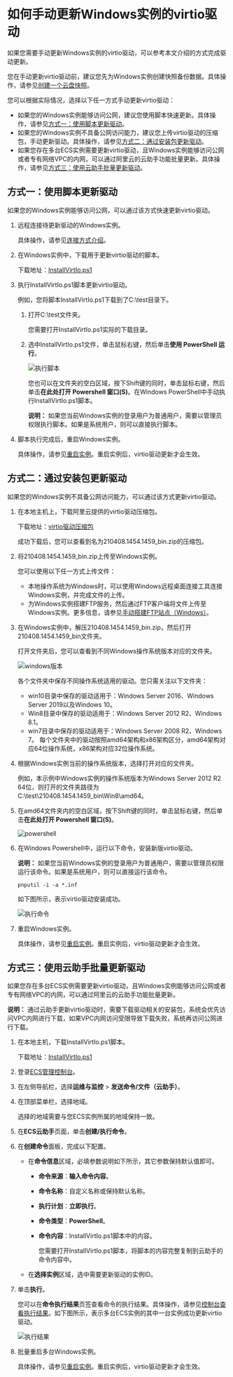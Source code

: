 # 如何手动更新Windows实例的virtio驱动

如果您需要手动更新Windows实例的virtio驱动，可以参考本文介绍的方式完成驱动更新。

您在手动更新virtio驱动前，建议您先为Windows实例创建快照备份数据。具体操作，请参见[创建一个云盘快照](/intl.zh-CN/快照/使用快照/创建一个云盘快照.md)。

您可以根据实际情况，选择以下任一方式手动更新virtio驱动：

-   如果您的Windows实例能够访问公网，建议您使用脚本快速更新。具体操作，请参见[方式一：使用脚本更新驱动](#section_dxx_gk9_ro8)。
-   如果您的Windows实例不具备公网访问能力，建议您上传virtio驱动的压缩包，手动更新驱动。具体操作，请参见[方式二：通过安装包更新驱动](#section_1kb_hov_812)。
-   如果您存在多台ECS实例需要更新virtio驱动，且Windows实例能够访问公网或者专有网络VPC的内网，可以通过阿里云的云助手功能批量更新。具体操作，请参见[方式三：使用云助手批量更新驱动](#section_u8c_blo_x3v)。

## 方式一：使用脚本更新驱动

如果您的Windows实例能够访问公网，可以通过该方式快速更新virtio驱动。

1.  远程连接待更新驱动的Windows实例。

    具体操作，请参见[连接方式介绍](/intl.zh-CN/实例/连接实例/连接方式概述.md)。

2.  在Windows实例中，下载用于更新virtio驱动的脚本。

    下载地址：[InstallVirtIo.ps1](https://windows-driver-cn-beijing.oss-cn-beijing.aliyuncs.com/virtio/InstallVirtIo.ps1)

3.  执行InstallVirtIo.ps1脚本更新virtio驱动。

    例如，您将脚本InstallVirtIo.ps1下载到了C:\\test目录下。

    1.  打开C:\\test文件夹。

        您需要打开InstallVirtIo.ps1实际的下载目录。

    2.  选中InstallVirtIo.ps1文件，单击鼠标右键，然后单击**使用 PowerShell 运行**。

        ![执行脚本](https://static-aliyun-doc.oss-accelerate.aliyuncs.com/assets/img/zh-CN/6902421261/p274473.png)

        您也可以在文件夹的空白区域，按下Shift键的同时，单击鼠标右键，然后单击**在此处打开 Powershell 窗口\(S\)**。在Windows PowerShell中手动执行InstallVirtIo.ps1脚本。

        **说明：** 如果您当前Windows实例的登录用户为普通用户，需要以管理员权限执行脚本。如果是系统用户，则可以直接执行脚本。

4.  脚本执行完成后，重启Windows实例。

    具体操作，请参见[重启实例](/intl.zh-CN/实例/管理实例状态/重启实例.md)。重启实例后，virtio驱动更新才会生效。


## 方式二：通过安装包更新驱动

如果您的Windows实例不具备公网访问能力，可以通过该方式更新virtio驱动。

1.  在本地主机上，下载阿里云提供的virtio驱动压缩包。

    下载地址：[virtio驱动压缩包](https://windows-driver-cn-beijing.oss-cn-beijing.aliyuncs.com/virtio/210408.1454.1459_bin.zip)

    成功下载后，您可以查看到名为210408.1454.1459\_bin.zip的压缩包。

2.  将210408.1454.1459\_bin.zip上传至Windows实例。

    您可以使用以下任一方式上传文件：

    -   本地操作系统为Windows时，可以使用Windows远程桌面连接工具连接Windows实例，并完成文件的上传。
    -   为Windows实例搭建FTP服务，然后通过FTP客户端将文件上传至Windows实例。更多信息，请参见[手动搭建FTP站点（Windows）](/intl.zh-CN/建站教程/搭建应用/搭建FTP站点/手动搭建FTP站点（Windows）.md)。
3.  在Windows实例中，解压210408.1454.1459\_bin.zip，然后打开210408.1454.1459\_bin文件夹。

    打开文件夹后，您可以查看到不同Windows操作系统版本对应的文件夹。

    ![windows版本](https://static-aliyun-doc.oss-accelerate.aliyuncs.com/assets/img/zh-CN/6902421261/p274528.png)

    各个文件夹中保存不同操作系统适用的驱动。您只需关注以下文件夹：

    -   win10目录中保存的驱动适用于：Windows Server 2016、Windows Server 2019以及Windows 10。
    -   Win8目录中保存的驱动适用于：Windows Server 2012 R2、Windows 8.1。
    -   win7目录中保存的驱动适用于：Windows Server 2008 R2、Windows 7。
    每个文件夹中的驱动按照amd64架构和x86架构区分，amd64架构对应64位操作系统，x86架构对应32位操作系统。

4.  根据Windows实例当前的操作系统版本，选择打开对应的文件夹。

    例如，本示例中Windows实例的操作系统版本为Windows Server 2012 R2 64位，则打开的文件夹路径为C:\\test\\210408.1454.1459\_bin\\Win8\\amd64。

5.  在amd64文件夹内的空白区域，按下Shift键的同时，单击鼠标右键，然后单击**在此处打开 Powershell 窗口\(S\)**。

    ![powershell](https://static-aliyun-doc.oss-accelerate.aliyuncs.com/assets/img/zh-CN/6902421261/p274577.png)

6.  在Windows Powershell中，运行以下命令，安装新版virtio驱动。

    **说明：** 如果您当前Windows实例的登录用户为普通用户，需要以管理员权限运行该命令。如果是系统用户，则可以直接运行该命令。

    ```
    pnputil -i -a *.inf
    ```

    如下图所示，表示virtio驱动安装成功。

    ![执行命令](https://static-aliyun-doc.oss-accelerate.aliyuncs.com/assets/img/zh-CN/6902421261/p274580.png)

7.  重启Windows实例。

    具体操作，请参见[重启实例](/intl.zh-CN/实例/管理实例状态/重启实例.md)。重启实例后，virtio驱动更新才会生效。


## 方式三：使用云助手批量更新驱动

如果您存在多台ECS实例需要更新virtio驱动，且Windows实例能够访问公网或者专有网络VPC的内网，可以通过阿里云的云助手功能批量更新。

**说明：** 通过云助手更新virtio驱动时，需要下载驱动相关的安装包，系统会优先访问VPC内网进行下载，如果VPC内网访问受限导致下载失败，系统再访问公网进行下载。

1.  在本地主机，下载InstallVirtIo.ps1脚本。

    下载地址：[InstallVirtIo.ps1](https://windows-driver-cn-beijing.oss-cn-beijing.aliyuncs.com/virtio/InstallVirtIo.ps1)

2.  登录[ECS管理控制台](https://ecs.console.aliyun.com)。

3.  在左侧导航栏，选择**运维与监控** \> **发送命令/文件（云助手）**。

4.  在顶部菜单栏，选择地域。

    选择的地域需要与您ECS实例所属的地域保持一致。

5.  在**ECS云助手**页面，单击**创建/执行命令**。

6.  在**创建命令**面板，完成以下配置。

    -   在**命令信息**区域，必填参数说明如下所示，其它参数保持默认值即可。
        -   **命令来源**：**输入命令内容**。
        -   **命令名称**：自定义名称或保持默认名称。
        -   **执行计划**：**立即执行**。
        -   **命令类型**：**PowerShell**。
        -   **命令内容**：InstallVirtIo.ps1脚本中的内容。

            您需要打开InstallVirtIo.ps1脚本，将脚本的内容完整复制到云助手的命令内容中。

    -   在**选择实例**区域，选中需要更新驱动的实例ID。
7.  单击**执行**。

    您可以在**命令执行结果**页签查看命令的执行结果。具体操作，请参见[控制台查看执行结果](/intl.zh-CN/运维与监控/云助手/使用云助手/查看执行结果及修复常见问题.md)。如下图所示，表示多台ECS实例的其中一台实例成功更新virtio驱动。

    ![执行结果](https://static-aliyun-doc.oss-accelerate.aliyuncs.com/assets/img/zh-CN/6902421261/p274637.png)

8.  批量重启多台Windows实例。

    具体操作，请参见[重启实例](/intl.zh-CN/实例/管理实例状态/重启实例.md)。重启实例后，virtio驱动更新才会生效。


